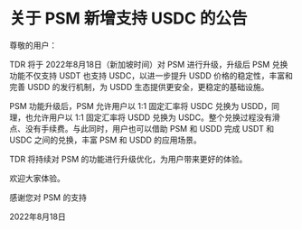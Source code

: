 # 关于 PSM 新增支持 USDC 的公告

尊敬的用户：&#x20;

&#x20;       TDR 将于 2022年8月18日（新加坡时间）对 PSM 进行升级，升级后 PSM 兑换功能不仅支持 USDT 也支持 USDC，以进一步提升 USDD 价格的稳定性，丰富和完善 USDD 的发行机制，为 USDD 生态提供更安全，更稳定的基础设施。

&#x20;       PSM 功能升级后，PSM 允许用户以 1:1 固定汇率将 USDC 兑换为 USDD，同理，也允许用户以 1:1 固定汇率将 USDD 兑换为 USDC。整个兑换过程没有滑点、没有手续费。与此同时，用户也可以借助 PSM 和 USDD 完成 USDT 和 USDC 之间的兑换，丰富 PSM 和 USDD 的应用场景。

&#x20;       TDR 将持续对 PSM 的功能进行升级优化，为用户带来更好的体验。

&#x20;       欢迎大家体验。

&#x20;                                                                                                                                 感谢您对 PSM 的支持&#x20;

&#x20;                                                                                                                                          2022年8月18日
